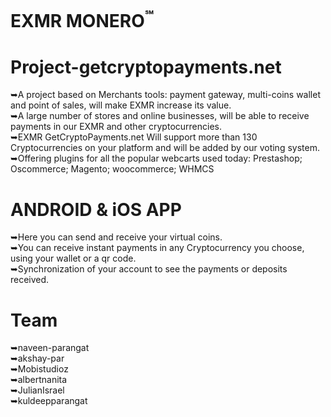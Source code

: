 # EXMR MONERO<sup>℠</sup>
# Project-getcryptopayments.net
➥A project based on Merchants tools: payment gateway, multi-coins wallet and point of sales, will make EXMR increase its value.<br> 
➥A large number of stores and online businesses, will be able to receive payments in our EXMR and other cryptocurrencies.<br>
➥EXMR GetCryptoPayments.net Will support more than 130 Cryptocurrencies on your platform and will be added by our voting system.<br>
➥Offering plugins for all the popular webcarts used today: Prestashop; Oscommerce; Magento; woocommerce; WHMCS

# ANDROID & iOS APP<br>
➥Here you can send and receive your virtual coins.<br>
➥You can receive instant payments in any Cryptocurrency you choose, using your wallet or a qr code. <br>
➥Synchronization of your account to see the payments or deposits received.<br>
# Team<br>
➥naveen-parangat<br>
➥akshay-par<br>
➥Mobistudioz<br>
➥albertnanita<br>
➥JulianIsrael<br>
➥kuldeepparangat<br>

